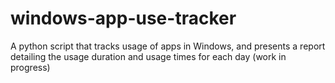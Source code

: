 # windows-app-use-tracker
A python script that tracks usage of apps in Windows, and presents a report detailing the usage duration and usage times for each day (work in progress)
